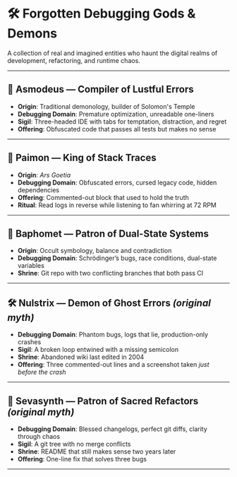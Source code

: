 # 🛠️ Forgotten Debugging Gods & Demons

A collection of real and imagined entities who haunt the digital realms of development, refactoring, and runtime chaos.

---

## 🐍 Asmodeus — Compiler of Lustful Errors
- **Origin**: Traditional demonology, builder of Solomon's Temple
- **Debugging Domain**: Premature optimization, unreadable one-liners
- **Sigil**: Three-headed IDE with tabs for temptation, distraction, and regret
- **Offering**: Obfuscated code that passes all tests but makes no sense

---

## 🧠 Paimon — King of Stack Traces
- **Origin**: *Ars Goetia*
- **Debugging Domain**: Obfuscated errors, cursed legacy code, hidden dependencies
- **Offering**: Commented-out block that used to hold the truth
- **Ritual**: Read logs in reverse while listening to fan whirring at 72 RPM

---

## 🐐 Baphomet — Patron of Dual-State Systems
- **Origin**: Occult symbology, balance and contradiction
- **Debugging Domain**: Schrödinger’s bugs, race conditions, dual-state variables
- **Shrine**: Git repo with two conflicting branches that both pass CI

---

## 🛠️ Nulstrix — Demon of Ghost Errors *(original myth)*
- **Debugging Domain**: Phantom bugs, logs that lie, production-only crashes
- **Sigil**: A broken loop entwined with a missing semicolon
- **Shrine**: Abandoned wiki last edited in 2004
- **Offering**: Three commented-out lines and a screenshot taken *just before the crash*

---

## 🧿 Sevasynth — Patron of Sacred Refactors *(original myth)*
- **Debugging Domain**: Blessed changelogs, perfect git diffs, clarity through chaos
- **Sigil**: A git tree with no merge conflicts
- **Shrine**: README that still makes sense two years later
- **Offering**: One-line fix that solves three bugs

---